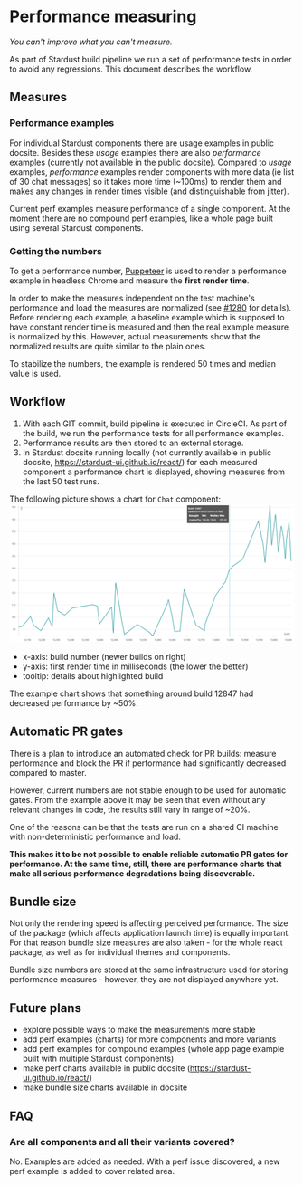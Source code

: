 # Performance measuring

*You can't improve what you can't measure.*

As part of Stardust build pipeline we run a set of performance tests in order to avoid any regressions. This document describes the workflow.

## Measures

### Performance examples
For individual Stardust components there are usage examples in public docsite. Besides these *usage* examples there are also *performance* examples (currently not available in the public docsite). Compared to *usage* examples, *performance* examples render components with more data (ie list of 30 chat messages) so it takes more time (~100ms) to render them and makes any changes in render times visible (and distinguishable from jitter).

Current perf examples measure performance of a single component. At the moment there are no compound perf examples, like a whole page built using several Stardust components. 

### Getting the numbers
To get a performance number, [Puppeteer](https://github.com/GoogleChrome/puppeteer) is used to render a performance example in headless Chrome and measure the **first render time**.

In order to make the measures independent on the test machine's performance and load the measures are normalized (see [#1280](https://github.com/stardust-ui/react/pull/1280) for details). Before rendering each example, a baseline example which is supposed to have constant render time is measured and then the real example measure is normalized by this. However, actual measurements show that the normalized results are quite similar to the plain ones. 

To stabilize the numbers, the example is rendered 50 times and median value is used.

## Workflow
1. With each GIT commit, build pipeline is executed in CircleCI. As part of the build, we run the performance tests for all performance examples.
2. Performance results are then stored to an external storage.
3. In Stardust docsite running locally (not currently available in public docsite, https://stardust-ui.github.io/react/) for each measured component a performance chart is displayed, showing measures from the last 50 test runs.

The following picture shows a chart for `Chat` component:
![Chart example](perf_chart.png)
 - x-axis: build number (newer builds on right)
 - y-axis: first render time in milliseconds (the lower the better)
 - tooltip: details about highlighted build
 
The example chart shows that something around build 12847 had decreased performance by ~50%. 

## Automatic PR gates
There is a plan to introduce an automated check for PR builds: measure performance and block the PR if performance had significantly decreased compared to master.

However, current numbers are not stable enough to be used for automatic gates. From the example above it may be seen that even without any relevant changes in code, the results still vary in range of ~20%.

One of the reasons can be that the tests are run on a shared CI machine with non-deterministic performance and load. 

**This makes it to be not possible to enable reliable automatic PR gates for performance. At the same time, still, there are performance charts that make all serious performance degradations being discoverable.**

## Bundle size
Not only the rendering speed is affecting perceived performance. The size of the package (which affects application launch time) is equally important. For that reason bundle size measures are also taken - for the whole react package, as well as for individual themes and components.

Bundle size numbers are stored at the same infrastructure used for storing performance measures - however, they are not displayed anywhere yet.

## Future plans
- explore possible ways to make the measurements more stable
- add perf examples (charts) for more components and more variants
- add perf examples for compound examples (whole app page example built with multiple Stardust components)
- make perf charts available in public docsite (https://stardust-ui.github.io/react/)
- make bundle size charts available in docsite

## FAQ

### Are all components and all their variants covered?
No. Examples are added as needed. With a perf issue discovered, a new perf example is added to cover related area.
